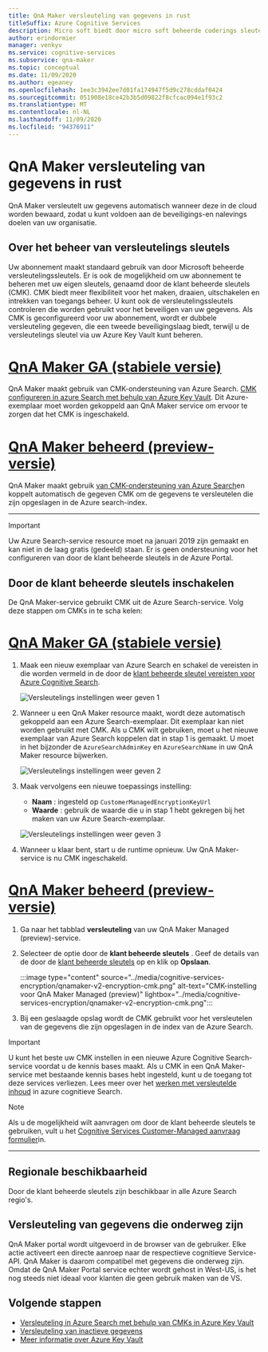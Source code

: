```yaml
---
title: QnA Maker versleuteling van gegevens in rust
titleSuffix: Azure Cognitive Services
description: Micro soft biedt door micro soft beheerde coderings sleutels en kunt u ook uw Cognitive Services-abonnementen beheren met uw eigen sleutels, met de naam door de klant beheerde sleutels (CMK). Dit artikel bevat informatie over gegevens versleuteling in rust voor QnA Maker en hoe u CMK inschakelt en beheert.
author: erindormier
manager: venkyv
ms.service: cognitive-services
ms.subservice: qna-maker
ms.topic: conceptual
ms.date: 11/09/2020
ms.author: egeaney
ms.openlocfilehash: 1ee3c3942ee7d01fa174947f5d9c278cddaf0424
ms.sourcegitcommit: 051908e18ce42b3b5d09822f8cfcac094e1f93c2
ms.translationtype: MT
ms.contentlocale: nl-NL
ms.lasthandoff: 11/09/2020
ms.locfileid: "94376911"
---
```

# <a name="qna-maker-encryption-of-data-at-rest"></a>QnA Maker versleuteling van gegevens in rust

QnA Maker versleutelt uw gegevens automatisch wanneer deze in de cloud worden bewaard, zodat u kunt voldoen aan de beveiligings-en nalevings doelen van uw organisatie.

## <a name="about-encryption-key-management"></a>Over het beheer van versleutelings sleutels

Uw abonnement maakt standaard gebruik van door Microsoft beheerde versleutelingssleutels. Er is ook de mogelijkheid om uw abonnement te beheren met uw eigen sleutels, genaamd door de klant beheerde sleutels (CMK). CMK biedt meer flexibiliteit voor het maken, draaien, uitschakelen en intrekken van toegangs beheer. U kunt ook de versleutelingssleutels controleren die worden gebruikt voor het beveiligen van uw gegevens. Als CMK is geconfigureerd voor uw abonnement, wordt er dubbele versleuteling gegeven, die een tweede beveiligingslaag biedt, terwijl u de versleutelings sleutel via uw Azure Key Vault kunt beheren.

# <a name="qna-maker-ga-stable-release"></a>[QnA Maker GA (stabiele versie)](#tab/v1)

QnA Maker maakt gebruik van CMK-ondersteuning van Azure Search. [CMK configureren in azure Search met behulp van Azure Key Vault](https://docs.microsoft.com/azure/search/search-security-manage-encryption-keys). Dit Azure-exemplaar moet worden gekoppeld aan QnA Maker service om ervoor te zorgen dat het CMK is ingeschakeld.

# <a name="qna-maker-managed-preview-release"></a>[QnA Maker beheerd (preview-versie)](#tab/v2)

QnA Maker maakt gebruik [van CMK-ondersteuning van Azure Search](https://docs.microsoft.com/azure/search/search-security-manage-encryption-keys)en koppelt automatisch de gegeven CMK om de gegevens te versleutelen die zijn opgeslagen in de Azure search-index.

---

> [!IMPORTANT]
> Uw Azure Search-service resource moet na januari 2019 zijn gemaakt en kan niet in de laag gratis (gedeeld) staan. Er is geen ondersteuning voor het configureren van door de klant beheerde sleutels in de Azure Portal.

## <a name="enable-customer-managed-keys"></a>Door de klant beheerde sleutels inschakelen

De QnA Maker-service gebruikt CMK uit de Azure Search-service. Volg deze stappen om CMKs in te scha kelen:

# <a name="qna-maker-ga-stable-release"></a>[QnA Maker GA (stabiele versie)](#tab/v1)

1. Maak een nieuw exemplaar van Azure Search en schakel de vereisten in die worden vermeld in de door de [klant beheerde sleutel vereisten voor Azure Cognitive Search](https://docs.microsoft.com/azure/search/search-security-manage-encryption-keys#prerequisites).

   ![Versleutelings instellingen weer geven 1](../media/cognitive-services-encryption/qna-encryption-1.png)

2. Wanneer u een QnA Maker resource maakt, wordt deze automatisch gekoppeld aan een Azure Search-exemplaar. Dit exemplaar kan niet worden gebruikt met CMK. Als u CMK wilt gebruiken, moet u het nieuwe exemplaar van Azure Search koppelen dat in stap 1 is gemaakt. U moet in het bijzonder de `AzureSearchAdminKey` en `AzureSearchName` in uw QnA Maker resource bijwerken.

   ![Versleutelings instellingen weer geven 2](../media/cognitive-services-encryption/qna-encryption-2.png)

3. Maak vervolgens een nieuwe toepassings instelling:
   * **Naam** : ingesteld op `CustomerManagedEncryptionKeyUrl`
   * **Waarde** : gebruik de waarde die u in stap 1 hebt gekregen bij het maken van uw Azure Search-exemplaar.

   ![Versleutelings instellingen weer geven 3](../media/cognitive-services-encryption/qna-encryption-3.png)

4. Wanneer u klaar bent, start u de runtime opnieuw. Uw QnA Maker-service is nu CMK ingeschakeld.

# <a name="qna-maker-managed-preview-release"></a>[QnA Maker beheerd (preview-versie)](#tab/v2)

1.  Ga naar het tabblad **versleuteling** van uw QnA Maker Managed (preview)-service.
2.  Selecteer de optie door de **klant beheerde sleutels** . Geef de details van de door de [klant beheerde sleutels](https://docs.microsoft.com/azure/storage/common/customer-managed-keys-configure-key-vault?tabs=portal) op en klik op **Opslaan**.

     :::image type="content" source="../media/cognitive-services-encryption/qnamaker-v2-encryption-cmk.png" alt-text="CMK-instelling voor QnA Maker Managed (preview)" lightbox="../media/cognitive-services-encryption/qnamaker-v2-encryption-cmk.png":::

3.  Bij een geslaagde opslag wordt de CMK gebruikt voor het versleutelen van de gegevens die zijn opgeslagen in de index van de Azure Search.

> [!IMPORTANT]
> U kunt het beste uw CMK instellen in een nieuwe Azure Cognitive Search-service voordat u de kennis bases maakt. Als u CMK in een QnA Maker-service met bestaande kennis bases hebt ingesteld, kunt u de toegang tot deze services verliezen. Lees meer over het [werken met versleutelde inhoud](https://docs.microsoft.com/azure/search/search-security-manage-encryption-keys#work-with-encrypted-content) in azure cognitieve Search.

> [!NOTE]
> Als u de mogelijkheid wilt aanvragen om door de klant beheerde sleutels te gebruiken, vult u het [Cognitive Services Customer-Managed aanvraag formulier](https://aka.ms/cogsvc-cmk)in.

---

## <a name="regional-availability"></a>Regionale beschikbaarheid

Door de klant beheerde sleutels zijn beschikbaar in alle Azure Search regio's.

## <a name="encryption-of-data-in-transit"></a>Versleuteling van gegevens die onderweg zijn

QnA Maker portal wordt uitgevoerd in de browser van de gebruiker. Elke actie activeert een directe aanroep naar de respectieve cognitieve Service-API. QnA Maker is daarom compatibel met gegevens die onderweg zijn.
Omdat de QnA Maker Portal service echter wordt gehost in West-US, is het nog steeds niet ideaal voor klanten die geen gebruik maken van de VS. 

## <a name="next-steps"></a>Volgende stappen

* [Versleuteling in Azure Search met behulp van CMKs in Azure Key Vault](https://docs.microsoft.com/azure/search/search-security-manage-encryption-keys)
* [Versleuteling van inactieve gegevens](https://docs.microsoft.com/azure/security/fundamentals/encryption-atrest)
* [Meer informatie over Azure Key Vault](https://docs.microsoft.com/azure/key-vault/key-vault-overview)